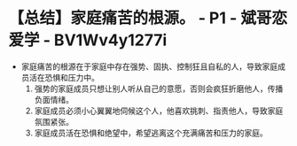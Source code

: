 # 【总结】家庭痛苦的根源。 - P1 - 斌哥恋爱学 - BV1Wv4y1277i

-   家庭痛苦的根源在于家庭中存在强势、固执、控制狂且自私的人，导致家庭成员活在恐惧和压力中。
    1.  强势的家庭成员只想让别人听从自己的意愿，否则会疯狂折磨他人，传播负面情绪。
    2.  家庭成员必须小心翼翼地伺候这个人，他喜欢挑刺、指责他人，导致家庭氛围紧张。
    3.  家庭成员活在恐惧和绝望中，希望逃离这个充满痛苦和压力的家庭。